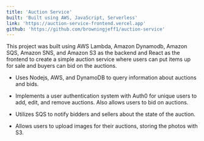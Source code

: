 ```yaml
---
title: 'Auction Service'
built: 'Built using AWS, JavaScript, Serverless'
link: 'https://auction-service-frontend.vercel.app'
github: 'https://github.com/browningjeff1/auction-service'
---
```


This project was built using AWS Lambda, Amazon Dynamodb, Amazon SQS, Amazon SNS, and Amazon S3 as the backend and React as the frontend to create a simple auction service where users can put items up for sale and buyers can bid on the auctions. 

- Uses Nodejs, AWS, and DynamoDB to query information about auctions and bids.

- Implements a user authentication system with Auth0 for unique users to add, edit, and remove auctions. Also allows users to bid on auctions.

- Utilizes SQS to notify bidders and sellers about the state of the auction.

- Allows users to upload images for their auctions, storing the photos with S3.